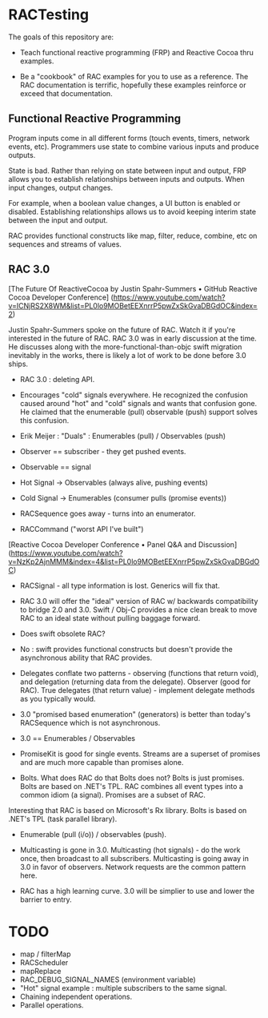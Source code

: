 # RACTesting #

The goals of this repository are:

* Teach functional reactive programming (FRP) and Reactive Cocoa thru examples.

* Be a "cookbook" of RAC examples for you to use as a reference. 
  The RAC documentation is terrific, hopefully these examples reinforce 
  or exceed that documentation.

## Functional Reactive Programming #

Program inputs come in all different forms (touch events, timers, network
events, etc). Programmers use state to combine various inputs and produce
outputs.

State is bad. Rather than relying on state between input and output, FRP
allows you to establish relationships between inputs and outputs. When 
input changes, output changes.

For example, when a boolean value changes, a UI button is  enabled or disabled. 
Establishing relationships allows us to avoid keeping interim state 
between the input and output.

RAC provides functional constructs like map, filter, reduce, combine, etc on 
sequences and streams of values.

## RAC 3.0 ##

[The Future Of ReactiveCocoa by Justin Spahr-Summers • GitHub Reactive Cocoa Developer Conference]
 (https://www.youtube.com/watch?v=ICNjRS2X8WM&list=PL0lo9MOBetEEXnrrP5pwZxSkGvaDBGdOC&index=2)

Justin Spahr-Summers spoke on the future of RAC. Watch it if you're interested
in the future of RAC. RAC 3.0 was in early discussion at the time. He discusses 
along with the more-functional-than-objc swift migration
inevitably in the works, there is likely a lot of work to be done before 3.0 
ships. 


* RAC 3.0 : deleting API.

* Encourages "cold" signals everywhere. He recognized the confusion caused
  around "hot" and "cold" signals and wants that confusion gone. He claimed
  that the enumerable (pull) observable (push) support solves this confusion.

* Erik Meijer : "Duals" : Enumerables (pull) / Observables (push)

* Observer == subscriber - they get pushed events.
* Observable == signal

* Hot Signal -> Observables (always alive, pushing events)
* Cold Signal -> Enumerables (consumer pulls (promise events))

* RACSequence goes away - turns into an enumerator.
* RACCommand ("worst API I've built")


[Reactive Cocoa Developer Conference • Panel Q&A and Discussion]
(https://www.youtube.com/watch?v=NzKp2AjnMMM&index=4&list=PL0lo9MOBetEEXnrrP5pwZxSkGvaDBGdOC)

* RACSignal - all type information is lost. Generics will fix that.

* RAC 3.0 will offer the "ideal" version of RAC w/ backwards compatibility to 
bridge 2.0 and 3.0. Swift / Obj-C provides a nice clean break to move RAC 
to an ideal state without pulling baggage forward. 

* Does swift obsolete RAC?
* No : swift provides functional constructs but doesn't provide the asynchronous 
ability that RAC provides.

* Delegates conflate two patterns - observing (functions that return void), 
and delegation (returning data from the delegate).
Observer (good for RAC). True delegates (that return value) - implement 
delegate methods as you typically would.

* 3.0 "promised based enumeration" (generators) is better than today's 
RACSequence which is not asynchronous.

* 3.0 == Enumerables / Observables


* PromiseKit is good for single events. Streams are a superset of promises
  and are much more capable than promises alone.

* Bolts. What does RAC do that Bolts does not? Bolts is just promises. 
  Bolts are based on .NET's TPL. RAC combines all event types into a common 
  idiom (a signal). Promises are a subset of RAC. 

Interesting that RAC is based on Microsoft's Rx library. Bolts is based on 
.NET's TPL (task parallel library).
	
* Enumerable (pull (i/o)) / observables (push).

* Multicasting is gone in 3.0. Multicasting (hot signals) - do the work once,
  then broadcast to all subscribers. Multicasting is going away in 3.0 in favor
  of observers. Network requests are the common pattern here. 

* RAC has a high learning curve. 3.0 will be simplier to use and lower the 
  barrier to entry.


# TODO #

* map / filterMap
* RACScheduler
* mapReplace
* RAC_DEBUG_SIGNAL_NAMES (environment variable)
* "Hot" signal example : multiple subscribers to the same signal.
* Chaining independent operations.
* Parallel operations.



